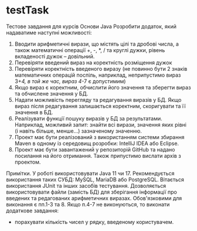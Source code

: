 # testTask
Тестове завдання для курсів Основи Java
Розробити додаток, який надаватиме наступні
можливості:
1. Вводити арифметичні вирази, що містять цілі та дробові
числа, а також математичні операції +, -, *, / та круглі дужки,
рівень вкладеності дужок – довільний.
2. Перевіряти введений вираз на коректність розміщення дужок
3. Перевіряти коректність введеного виразу (не повинно бути 2
знаків математичних операцій поспіль, наприклад, неприпустимо
вираз 3+*4, в той же час, вираз 4*-7 є
допустимим)
4. Якщо вираз є коректним, обчислити його значення та
зберегти вираз та обчислене значення у БД.
5. Надати можливість перегляду та редагування виразів у
БД. Якщо вираз після редагування залишається коректним,
скоригувати та її значення в БД.
6. Реалізувати функції пошуку виразів у БД за результатами.
Наприклад, можливий запит: знайти всі вирази, значення яких
рівні (і навіть більше, менше...) зазначеному значенню.
7. Проект має бути реалізований з використанням системи збирання
Maven в одному із середовищ розробки: IntelliJ IDEA або Eclipse.
8. Проект має бути завантажений у репозиторій GitHub та надано
посилання на його отримання. Також припустимо вислати архів з
проектом.

Примітки.
У роботі використовувати Java 11 чи 17.
Рекомендується використання таких СУБД: MySQL, MariaDB або
PostgreSQL.
Вітається використання JUnit та інших засобів тестування.
Дозволяється використовувати файли (замість БД) для зберігання інформації про
введених та редагованих арифметичних виразах.
Обов'язковими для виконання є пп.1-3 та 8. Якщо п.4-7 не
виконуються, то виконати додаткове завдання:
- порахувати кількість чисел у рядку, введеному користувачем.
